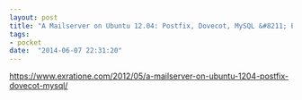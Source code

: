 ```yaml
---
layout: post
title: "A Mailserver on Ubuntu 12.04: Postfix, Dovecot, MySQL &#8211; Ex Ratione"
tags:
- pocket
date:  "2014-06-07 22:31:20"
---
```


https://www.exratione.com/2012/05/a-mailserver-on-ubuntu-1204-postfix-dovecot-mysql/

